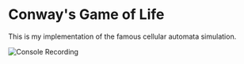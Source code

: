 # Conway's Game of Life

This is my implementation of the famous cellular automata simulation.

![Console Recording](https://github.com/kwdowns/GameOfLife/gameoflife.gif)